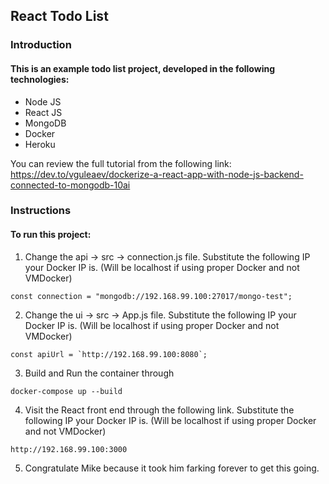 ## React Todo List
### Introduction
#### This is an example todo list project, developed in the following technologies:

* Node JS
* React JS
* MongoDB
* Docker
* Heroku

You can review the full tutorial from the following link:
https://dev.to/vguleaev/dockerize-a-react-app-with-node-js-backend-connected-to-mongodb-10ai

### Instructions
#### To run this project:

1. Change the api -> src -> connection.js file. Substitute the following IP your Docker IP is. (Will be localhost if using proper Docker and not VMDocker)
```
const connection = "mongodb://192.168.99.100:27017/mongo-test";
```
2. Change the ui -> src -> App.js file. Substitute the following IP your Docker IP is. (Will be localhost if using proper Docker and not VMDocker)
```
const apiUrl = `http://192.168.99.100:8080`;
```
3. Build and Run the container through 
```
docker-compose up --build
```
4. Visit the React front end through the following link. Substitute the following IP your Docker IP is. (Will be localhost if using proper Docker and not VMDocker)
```
http://192.168.99.100:3000
```
5. Congratulate Mike because it took him farking forever to get this going.